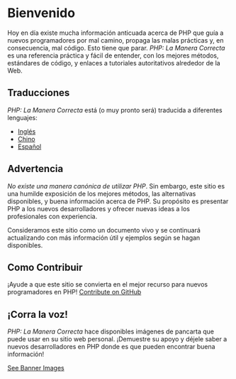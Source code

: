 # Bienvenido

Hoy en día existe mucha información anticuada acerca de PHP que guía a nuevos programadores por mal camino, propaga las malas prácticas y, en consecuencia, mal código. Esto tiene que parar. _PHP: La Manera Correcta_ es una referencia práctica y fácil de entender, con los mejores métodos, estándares de código, y enlaces a tutoriales autoritativos alrededor de la Web.

## Traducciones

_PHP: La Manera Correcta_ está (o muy pronto será) traducida a diferentes lenguajes:

* [Inglés](http://www.phptherightway.com)
* [Chino](http://wulijun.github.com/php-the-right-way)
* [Español](http://ederweber.github.com/php-the-right-way)

## Advertencia

_No existe una manera canónica de utilizar PHP_. Sin embargo, este sitio es una humilde exposición de los mejores métodos, las alternativas disponibles, y buena información acerca de PHP. Su propósito es presentar PHP a los nuevos desarrolladores y ofrecer nuevas ideas a los profesionales con experiencia.

Consideramos este sitio como un documento vivo y se continuará actualizando con más información útil y ejemplos según se hagan disponibles.

## Como Contribuir

¡Ayude a que este sitio se convierta en el mejor recurso para nuevos programadores en PHP! [Contribute on GitHub][1]

## ¡Corra la voz!

_PHP: La Manera Correcta_ hace disponibles imágenes de pancarta que puede usar en su sitio web personal. ¡Demuestre su apoyo y déjele saber a nuevos desarrolladores en PHP donde es que pueden encontrar buena información!

[See Banner Images][2]

[1]: https://github.com/codeguy/php-the-right-way/tree/gh-pages
[2]: /banners.html
